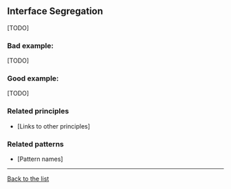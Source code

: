 ## Interface Segregation

[TODO]

### Bad example:

[TODO]

### Good example:

[TODO]

### Related principles

- [Links to other principles] 

### Related patterns

- [Pattern names]

---
[Back to the list](./README.md)